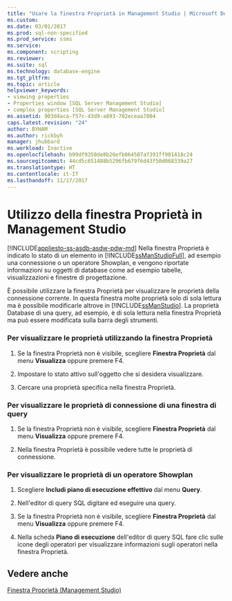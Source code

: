 ```yaml
---
title: "Usare la finestra Proprietà in Management Studio | Microsoft Docs"
ms.custom: 
ms.date: 03/01/2017
ms.prod: sql-non-specified
ms.prod_service: ssms
ms.service: 
ms.component: scripting
ms.reviewer: 
ms.suite: sql
ms.technology: database-engine
ms.tgt_pltfrm: 
ms.topic: article
helpviewer_keywords:
- viewing properties
- Properties window [SQL Server Management Studio]
- complex properties [SQL Server Management Studio]
ms.assetid: 903d4aca-f57c-43d9-a893-702eceaa7004
caps.latest.revision: "24"
author: BYHAM
ms.author: rickbyh
manager: jhubbard
ms.workload: Inactive
ms.openlocfilehash: b99df9358de8b26efb064587af391ff901418c24
ms.sourcegitcommit: 44cd5c651488b5296fb679f6d43f50d068339a27
ms.translationtype: HT
ms.contentlocale: it-IT
ms.lasthandoff: 11/17/2017
---
```

# <a name="use-the-properties-window-in-management-studio"></a>Utilizzo della finestra Proprietà in Management Studio
[!INCLUDE[appliesto-ss-asdb-asdw-pdw-md](../../includes/appliesto-ss-asdb-asdw-pdw-md.md)] Nella finestra Proprietà è indicato lo stato di un elemento in [!INCLUDE[ssManStudioFull](../../includes/ssmanstudiofull-md.md)], ad esempio una connessione o un operatore Showplan, e vengono riportate informazioni su oggetti di database come ad esempio tabelle, visualizzazioni e finestre di progettazione.  
  
 È possibile utilizzare la finestra Proprietà per visualizzare le proprietà della connessione corrente. In questa finestra molte proprietà solo di sola lettura ma è possibile modificarle altrove in [!INCLUDE[ssManStudio](../../includes/ssmanstudio-md.md)]. La proprietà Database di una query, ad esempio, è di sola lettura nella finestra Proprietà ma può essere modificata sulla barra degli strumenti.  
  
### <a name="to-view-properties-using-the-properties-window"></a>Per visualizzare le proprietà utilizzando la finestra Proprietà  
  
1.  Se la finestra Proprietà non è visibile, scegliere **Finestra Proprietà** dal menu **Visualizza** oppure premere F4.  
  
2.  Impostare lo stato attivo sull'oggetto che si desidera visualizzare.  
  
3.  Cercare una proprietà specifica nella finestra Proprietà.  
  
### <a name="to-view-connection-properties-of-a-query-window"></a>Per visualizzare le proprietà di connessione di una finestra di query  
  
1.  Se la finestra Proprietà non è visibile, scegliere **Finestra Proprietà** dal menu **Visualizza** oppure premere F4.  
  
2.  Nella finestra Proprietà è possibile vedere tutte le proprietà di connessione.  
  
### <a name="to-view-the-properties-of-a-showplan-operator"></a>Per visualizzare le proprietà di un operatore Showplan  
  
1.  Scegliere **Includi piano di esecuzione effettivo** dal menu **Query**.  
  
2.  Nell'editor di query SQL digitare ed eseguire una query.  
  
3.  Se la finestra Proprietà non è visibile, scegliere **Finestra Proprietà** dal menu **Visualizza** oppure premere F4.  
  
4.  Nella scheda **Piano di esecuzione** dell'editor di query SQL fare clic sulle icone degli operatori per visualizzare informazioni sugli operatori nella finestra Proprietà.  
  
## <a name="see-also"></a>Vedere anche  
 [Finestra Proprietà &#40;Management Studio&#41;](http://msdn.microsoft.com/library/6a9a1389-df8d-4cfc-928b-eccbf884a22d)  
  
  
